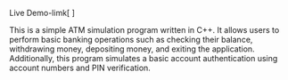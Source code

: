 Live Demo-limk[ ]

This is a simple ATM simulation program written in C++. It allows users to perform basic banking operations such as checking their balance, withdrawing money, depositing money, and exiting the application. Additionally, this program simulates a basic account authentication using account numbers and PIN verification.
